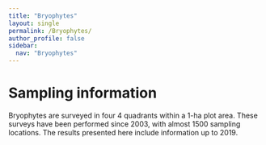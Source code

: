 ```yaml
---
title: "Bryophytes"
layout: single
permalink: /Bryophytes/
author_profile: false
sidebar:
  nav: "Bryophytes"
---
```


<h1>Sampling information</h1>

Bryophytes are surveyed in four 4 quadrants within a 1-ha plot area. These surveys have been performed since 2003, with almost 1500 sampling locations. The results presented here include information up to 2019.

